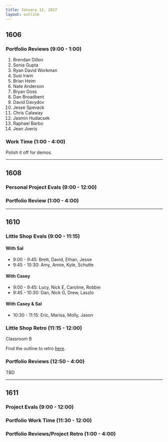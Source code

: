 ```yaml
---
title: January 12, 2017
layout: outline
---
```



## 1606

### Portfolio Reviews (9:00 - 1:00)

1. Brendan Dillon
1. Sonia Gupta
1. Ryan David Workman
1. Susi Irwin
1. Brian Heim
1. Nate Anderson
1. Bryan Goss
1. Dan Broadbent
1. David Davydov
1. Jesse Spevack
1. Chris Calaway
1. Jasmin Hudacsek
1. Raphael Barbo
1. Jean Joeris

### Work Time (1:00 - 4:00)

Polish it off for demos.

***

## 1608

### Personal Project Evals (9:00 - 12:00)

### Portfolio Review (1:00 - 4:00)

***

## 1610

### Little Shop Evals (9:00 - 11:15)

#### With Sal
* 9:00 - 9:45: Brett, David, Ethan, Jesse
* 9:45 - 10:30: Amy, Annie, Kyle, Schutte

#### With Casey
* 9:00 - 9:45: Lucy, Nick E, Caroline, Robbie
* 9:45 - 10:30: Dan, Nick G, Drew, Laszlo

#### With Casey & Sal
* 10:30 - 11:15: Eric, Marisa, Molly, Jason

### Little Shop Retro (11:15 - 12:00)

Classroom B

Find the outline to retro [here](https://gist.github.com/Carmer/6740234b23f629aac7b621dbea4d21b8).

### Portfolio Reviews (12:50 - 4:00)

TBD

***

## 1611

### Project Evals (9:00 - 12:00)

### Portfolio Work Time (11:30 - 12:00)

### Portfolio Reviews/Project Retro (1:00 - 4:00)
